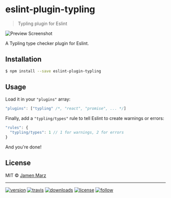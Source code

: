 # eslint-plugin-typling

> Typling plugin for Eslint

![Preview Screenshot](preview.png)

A Typling type checker plugin for Eslint.

## Installation

```sh
$ npm install --save eslint-plugin-typling
```

## Usage

Load it in your `"plugins"` array:

```js
"plugins": ["typling" /*, "react", "promise", ... */]
```

Finally, add a `"typling/types"` rule to tell Eslint to create warnings or errors:

```js
"rules": {
  "typling/types": 1 // 1 for warnings, 2 for errors
}
```

And you're done!

## License

MIT © [Jamen Marz](https://git.io/jamen)

---

[![version](https://img.shields.io/npm/v/eslint-plugin-typling.svg?style=flat-square)][package] [![travis](https://img.shields.io/travis/jamen/eslint-plugin-typling.svg?style=flat-square)](https://travis-ci.org/jamen/eslint-plugin-typling) [![downloads](https://img.shields.io/npm/dt/eslint-plugin-typling.svg?style=flat-square)][package] [![license](https://img.shields.io/npm/l/express.svg?style=flat-square)][package]  [![follow](https://img.shields.io/github/followers/jamen.svg?style=social&label=Follow)](https://github.com/jamen)

[package]: https://npmjs.org/package/eslint-plugin-typling
